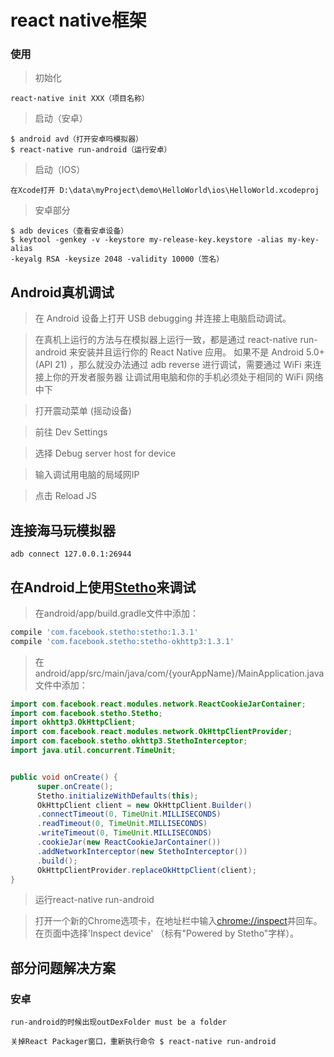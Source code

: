 # react native框架
### 使用
> 初始化

```
react-native init XXX（项目名称）
```
    
> 启动（安卓）
```
$ android avd（打开安卓吗模拟器）
$ react-native run-android（运行安卓）
```

> 启动（IOS）

```
在Xcode打开 D:\data\myProject\demo\HelloWorld\ios\HelloWorld.xcodeproj
```


>安卓部分

```
$ adb devices（查看安卓设备）
$ keytool -genkey -v -keystore my-release-key.keystore -alias my-key-alias
-keyalg RSA -keysize 2048 -validity 10000（签名）
```

## Android真机调试
> 在 Android 设备上打开 USB debugging 并连接上电脑启动调试。

> 在真机上运行的方法与在模拟器上运行一致，都是通过 react-native run-android 来安装并且运行你的 React Native 应用。
如果不是 Android 5.0+ (API 21) ，那么就没办法通过 adb reverse 进行调试，需要通过 WiFi 来连接上你的开发者服务器
让调试用电脑和你的手机必须处于相同的 WiFi 网络中下

> 打开震动菜单 (摇动设备)

> 前往 Dev Settings

> 选择 Debug server host for device

> 输入调试用电脑的局域网IP

> 点击 Reload JS


## 连接海马玩模拟器
```
adb connect 127.0.0.1:26944
```
## 在Android上使用[Stetho](http://facebook.github.io/stetho/)来调试
> 在android/app/build.gradle文件中添加：

```js
compile 'com.facebook.stetho:stetho:1.3.1'
compile 'com.facebook.stetho:stetho-okhttp3:1.3.1'
```

> 在android/app/src/main/java/com/{yourAppName}/MainApplication.java文件中添加：

```java
import com.facebook.react.modules.network.ReactCookieJarContainer;
import com.facebook.stetho.Stetho;
import okhttp3.OkHttpClient;
import com.facebook.react.modules.network.OkHttpClientProvider;
import com.facebook.stetho.okhttp3.StethoInterceptor;
import java.util.concurrent.TimeUnit;


public void onCreate() {
      super.onCreate();
      Stetho.initializeWithDefaults(this);
      OkHttpClient client = new OkHttpClient.Builder()
      .connectTimeout(0, TimeUnit.MILLISECONDS)
      .readTimeout(0, TimeUnit.MILLISECONDS)
      .writeTimeout(0, TimeUnit.MILLISECONDS)
      .cookieJar(new ReactCookieJarContainer())
      .addNetworkInterceptor(new StethoInterceptor())
      .build();
      OkHttpClientProvider.replaceOkHttpClient(client);
}
```

> 运行react-native run-android

> 打开一个新的Chrome选项卡，在地址栏中输入[chrome://inspect](chrome://inspect)并回车。在页面中选择'Inspect device' （标有"Powered by Stetho"字样）。


## 部分问题解决方案
### 安卓
`run-android的时候出现outDexFolder must be a folder`
```
关掉React Packager窗口，重新执行命令 $ react-native run-android
```






















